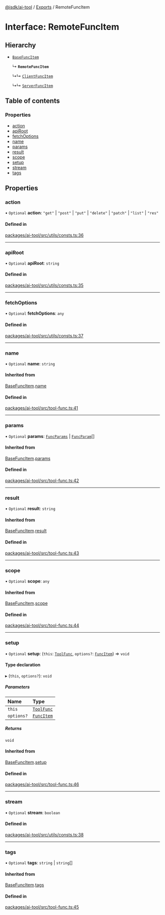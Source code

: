 [@isdk/ai-tool](../README.md) / [Exports](../modules.md) / RemoteFuncItem

# Interface: RemoteFuncItem

## Hierarchy

- [`BaseFuncItem`](BaseFuncItem.md)

  ↳ **`RemoteFuncItem`**

  ↳↳ [`ClientFuncItem`](ClientFuncItem.md)

  ↳↳ [`ServerFuncItem`](ServerFuncItem.md)

## Table of contents

### Properties

- [action](RemoteFuncItem.md#action)
- [apiRoot](RemoteFuncItem.md#apiroot)
- [fetchOptions](RemoteFuncItem.md#fetchoptions)
- [name](RemoteFuncItem.md#name)
- [params](RemoteFuncItem.md#params)
- [result](RemoteFuncItem.md#result)
- [scope](RemoteFuncItem.md#scope)
- [setup](RemoteFuncItem.md#setup)
- [stream](RemoteFuncItem.md#stream)
- [tags](RemoteFuncItem.md#tags)

## Properties

### action

• `Optional` **action**: ``"get"`` \| ``"post"`` \| ``"put"`` \| ``"delete"`` \| ``"patch"`` \| ``"list"`` \| ``"res"``

#### Defined in

[packages/ai-tool/src/utils/consts.ts:36](https://github.com/isdk/ai-tool.js/blob/787e914a1f5dab2d24312399a6f123f0e8360403/src/utils/consts.ts#L36)

___

### apiRoot

• `Optional` **apiRoot**: `string`

#### Defined in

[packages/ai-tool/src/utils/consts.ts:35](https://github.com/isdk/ai-tool.js/blob/787e914a1f5dab2d24312399a6f123f0e8360403/src/utils/consts.ts#L35)

___

### fetchOptions

• `Optional` **fetchOptions**: `any`

#### Defined in

[packages/ai-tool/src/utils/consts.ts:37](https://github.com/isdk/ai-tool.js/blob/787e914a1f5dab2d24312399a6f123f0e8360403/src/utils/consts.ts#L37)

___

### name

• `Optional` **name**: `string`

#### Inherited from

[BaseFuncItem](BaseFuncItem.md).[name](BaseFuncItem.md#name)

#### Defined in

[packages/ai-tool/src/tool-func.ts:41](https://github.com/isdk/ai-tool.js/blob/787e914a1f5dab2d24312399a6f123f0e8360403/src/tool-func.ts#L41)

___

### params

• `Optional` **params**: [`FuncParams`](FuncParams.md) \| [`FuncParam`](FuncParam.md)[]

#### Inherited from

[BaseFuncItem](BaseFuncItem.md).[params](BaseFuncItem.md#params)

#### Defined in

[packages/ai-tool/src/tool-func.ts:42](https://github.com/isdk/ai-tool.js/blob/787e914a1f5dab2d24312399a6f123f0e8360403/src/tool-func.ts#L42)

___

### result

• `Optional` **result**: `string`

#### Inherited from

[BaseFuncItem](BaseFuncItem.md).[result](BaseFuncItem.md#result)

#### Defined in

[packages/ai-tool/src/tool-func.ts:43](https://github.com/isdk/ai-tool.js/blob/787e914a1f5dab2d24312399a6f123f0e8360403/src/tool-func.ts#L43)

___

### scope

• `Optional` **scope**: `any`

#### Inherited from

[BaseFuncItem](BaseFuncItem.md).[scope](BaseFuncItem.md#scope)

#### Defined in

[packages/ai-tool/src/tool-func.ts:44](https://github.com/isdk/ai-tool.js/blob/787e914a1f5dab2d24312399a6f123f0e8360403/src/tool-func.ts#L44)

___

### setup

• `Optional` **setup**: (`this`: [`ToolFunc`](../classes/ToolFunc.md), `options?`: [`FuncItem`](FuncItem.md)) => `void`

#### Type declaration

▸ (`this`, `options?`): `void`

##### Parameters

| Name | Type |
| :------ | :------ |
| `this` | [`ToolFunc`](../classes/ToolFunc.md) |
| `options?` | [`FuncItem`](FuncItem.md) |

##### Returns

`void`

#### Inherited from

[BaseFuncItem](BaseFuncItem.md).[setup](BaseFuncItem.md#setup)

#### Defined in

[packages/ai-tool/src/tool-func.ts:46](https://github.com/isdk/ai-tool.js/blob/787e914a1f5dab2d24312399a6f123f0e8360403/src/tool-func.ts#L46)

___

### stream

• `Optional` **stream**: `boolean`

#### Defined in

[packages/ai-tool/src/utils/consts.ts:38](https://github.com/isdk/ai-tool.js/blob/787e914a1f5dab2d24312399a6f123f0e8360403/src/utils/consts.ts#L38)

___

### tags

• `Optional` **tags**: `string` \| `string`[]

#### Inherited from

[BaseFuncItem](BaseFuncItem.md).[tags](BaseFuncItem.md#tags)

#### Defined in

[packages/ai-tool/src/tool-func.ts:45](https://github.com/isdk/ai-tool.js/blob/787e914a1f5dab2d24312399a6f123f0e8360403/src/tool-func.ts#L45)
